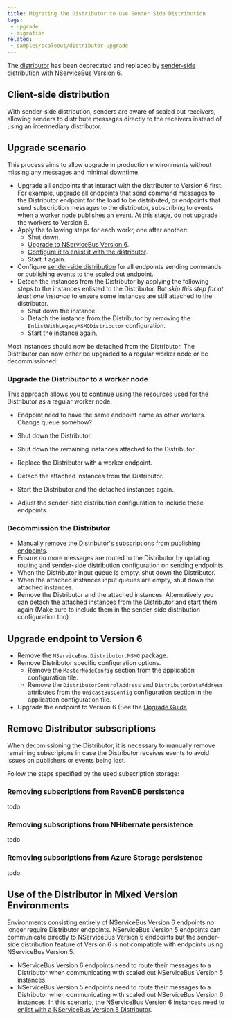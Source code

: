 ```yaml
---
title: Migrating the Distributor to use Sender Side Distribution
tags:
 - upgrade
 - migration
related:
 - samples/scaleout/distributor-upgrade
---
```


The [distributor](/nservicebus/scalability-and-ha/distributor) has been deprecated and replaced by [sender-side distribution](/nservicebus/msmq/scalability-and-ha/sender-side-distribution.md) with NServiceBus Version 6.

## Client-side distribution

With sender-side distribution, senders are aware of scaled out receivers, allowing senders to distribute messages directly to the receivers instead of using an intermediary distributor.


## Upgrade scenario

This process aims to allow upgrade in production environments without missing any messages and minimal downtime.

* Upgrade all endpoints that interact with the distributor to Version 6 first. For example, upgrade all endpoints that send command messages to the Distributor endpoint for the load to be distributed, or endpoints that send subscription messages to the distributor, subscribing to events when a worker node publishes an event. At this stage, do not upgrade the workers to Version 6.
* Apply the following steps for each workr, one after another:
  * Shut down.
  * [Upgrade to NServiceBus Version 6](#upgrade-endpoint-to-version-6).
  * [Configure it to enlist it with the distributor](#enlist-version-6-endpoints-with-a-distributor).
  * Start it again.
* Configure [sender-side distribution](/nservicebus/msmq/scalability-and-ha/sender-side-distribution.md) for all endpoints sending commands or publishing events to the scaled out endpoint.
* Detach the instances from the Distributor by applying the following steps to the instances enlisted to the Distributor. But *skip this step for at least one instance* to ensure some instances are still attached to the distributor.
  * Shut down the instance.
  * Detach the instance from the Distributor by removing the `EnlistWithLegacyMSMQDistributor` configuration.
  * Start the instance again.

Most instances should now be detached from the Distributor. The Distributor can now either be upgraded to a regular worker node or be decommissioned:

### Upgrade the Distributor to a worker node

This approach allows you to continue using the resources used for the Distributor as a regular worker node.

* Endpoint need to have the same endpoint name as other workers. Change queue somehow?

* Shut down the Distributor.
* Shut down the remaining instances attached to the Distributor.
* Replace the Distributor with a worker endpoint.
* Detach the attached instances from the Distributor.
* Start the Distributor and the detached instances again.
* Adjust the sender-side distribution configuration to include these endpoints.

### Decommission the Distributor


* [Manually remove the Distributor's subscriptions from publishing endpoints](todo).
* Ensure no more messages are routed to the Distributor by updating routing and sender-side distribution configuration on sending endpoints.
* When the Distributor input queue is empty, shut down the Distributor.
* When the attached instances input queues are empty, shut down the attached instances.
* Remove the Distributor and the attached instances. Alternatively you can detach the attached instances from the Distributor and start them again (Make sure to include them in the sender-side distribution configuration too)


## Upgrade endpoint to Version 6

* Remove the `NServiceBus.Distributor.MSMQ` package.
* Remove Distributor specific configuration options.
  * Remove the `MasterNodeConfig` section from the application configuration file.
  * Remove the `DistributorControlAddress` and `DistributorDataAddress` attributes from the `UnicastBusConfig` configuration section in the application configuration file.
* Upgrade the endpoint to Version 6 (See the [Upgrade Guide](/nservicebus/upgrades/5to6).


## Remove Distributor subscriptions

When decomissioning the Distributor, it is necessary to manually remove remaining subscripions in case the Distributor receives events to avoid issues on publishers or events being lost.

Follow the steps specified by the used subscription storage:


### Removing subscriptions from RavenDB persistence

todo


### Removing subscriptions from NHibernate persistence

todo


### Removing subscriptions from Azure Storage persistence

todo


## Use of the Distributor in Mixed Version Environments

Environments consisting entirely of NServiceBus Version 6 endpoints no longer require Distributor endpoints. NServiceBus Version 5 endpoints can communicate directly to NServiceBus Version 6 endpoints but the sender-side distribution feature of Version 6 is not compatible with endpoints using NServiceBus Version 5.

* NServiceBus Version 6 endpoints need to route their messages to a Distributor when communicating with scaled out NServiceBus Version 5 instances.
* NServiceBus Version 5 endpoints need to route their messages to a Distributor when communicating with scaled out NServiceBus Version 6 instances. In this scenario, the NServiceBus Version 6 instances need to [enlist with a NServiceBus Version 5 Distributor](#remove-subscriptions-for-the-distributor).
